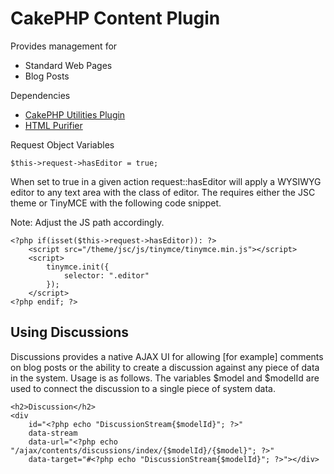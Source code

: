# CakePHP Content Plugin

Provides management for 

* Standard Web Pages
* Blog Posts

Dependencies 

* [CakePHP Utilities Plugin](https://github.com/jasonsnider/cakephp-utilities-plugin)
* [HTML Purifier](http://htmlpurifier.org/)

Request Object Variables

````
$this->request->hasEditor = true;
````

When set to true in a given action request::hasEditor will apply a WYSIWYG editor to any text area with the class of
editor. The requires either the JSC theme or TinyMCE with the following code snippet.

Note: Adjust the JS path accordingly.

````
<?php if(isset($this->request->hasEditor)): ?>
    <script src="/theme/jsc/js/tinymce/tinymce.min.js"></script>
    <script>
        tinymce.init({
            selector: ".editor"
        });
    </script>
<?php endif; ?>
````

## Using Discussions

Discussions provides a native AJAX UI for allowing [for example] comments on blog posts or the ability to create a 
discussion against any piece of data in the system. Usage is as follows. The variables $model and $modelId are used 
to connect the discussion to a single piece of system data.

````
<h2>Discussion</h2>
<div 
    id="<?php echo "DiscussionStream{$modelId}"; ?>"
    data-stream
    data-url="<?php echo "/ajax/contents/discussions/index/{$modelId}/{$model}"; ?>"
    data-target="#<?php echo "DiscussionStream{$modelId}"; ?>"></div>
````